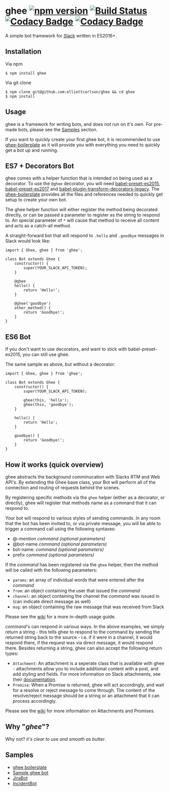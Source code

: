 # ghee [![npm version](https://badge.fury.io/js/ghee.svg)](https://badge.fury.io/js/ghee) [![Build Status](https://travis-ci.org/elliottcarlson/ghee.svg?branch=master)](https://travis-ci.org/elliottcarlson/ghee) [![Codacy Badge](https://api.codacy.com/project/badge/Grade/5c43cf385708406f9b1f112771314b89)](https://www.codacy.com/app/trendinteractive/ghee?utm_source=github.com&amp;utm_medium=referral&amp;utm_content=elliottcarlson/ghee&amp;utm_campaign=Badge_Grade) [![Codacy Badge](https://api.codacy.com/project/badge/Coverage/5c43cf385708406f9b1f112771314b89)](https://www.codacy.com/app/trendinteractive/ghee?utm_source=github.com&amp;utm_medium=referral&amp;utm_content=elliottcarlson/ghee&amp;utm_campaign=Badge_Coverage)

A simple bot framework for [Slack](http://www.slack.com) written in ES2016+.

## Installation

Via npm

    $ npm install ghee

Via git clone

    $ npm clone git@github.com:elliottcarlson/ghee && cd ghee
    $ npm install

## Usage

ghee is a framework for writing bots, and does not run on it's own. For pre-made
bots, please see the [Samples](#samples) section.

If you want to quickly create your first ghee bot, it is recommended to use
[ghee-boilerplate](https://github.com/elliottcarlson/ghee-boilerplate/) as it
will provide you with everything you need to quickly get a bot up and running.

## ES7 + Decorators Bot

ghee comes with a helper function that is intended on being used as a decorator.
To use the `@ghee` decorator, you will need
[babel-preset-es2015](https://www.npmjs.com/package/babel-preset-es2015),
[babel-preset-es2017](https://www.npmjs.com/package/babel-preset-es2017) and
[babel-plugin-transform-decorators-legacy](https://www.npmjs.com/package/babel-preset-decorators-legacy).
The [ghee-boilerplate](https://github.com/elliottcarlson/ghee-boilerplate/)
provides all the files and references needed to quickly get setup to create
your own bot.

The ghee helper function will either register the method being decorated
directly, or can be passed a parameter to register as the string to respond to.
An special parameter of `*` will cause that method to receive all content and
acts as a catch-all method.

A straight-forward bot that will respond to `.hello` and `.goodbye` messages in
Slack would look like:

    import { Ghee, ghee } from 'ghee';

    class Bot extends Ghee {
        constructor() {
            super(YOUR_SLACK_API_TOKEN);
        }

        @ghee
        hello() {
            return 'Hello!';
        }

        @ghee('goodbye')
        other_method() {
            return 'Goodbye!';
        }
    }

## ES6 Bot

If you don't want to use decorators, and want to stick with babel-preset-es2015,
you can still use ghee.

The same sample as above, but without a decorator:

    import { Ghee, ghee } from 'ghee';

    class Bot extends Ghee {
        constructor() {
            super(YOUR_SLACK_API_TOKEN);

            ghee(this, 'hello');
            ghee(this, 'goodbye');
        }

        hello() {
            return 'Hello';
        }

        goodbye() {
            return 'Goodbye!';
        }
    }

## How it works (quick overview)

ghee abstracts the background comminucation with Slacks RTM and Web API's. By
extending the Ghee base class, your Bot will perform all of the connection and
routing of requests behind the scenes.

By registering specific methods via the `ghee` helper (either as a decorator, or
directly), ghee will register that methods name as a command that it can respond
to.

Your bot will respond to various styles of sending commands. In any room that
the bot has been invited to, or via private message, you will be able to trigger
a command call using the following syntaxes:

* @-mention _command_ _(optional parameters)_
* @bot-name _command_ _(optional parameters)_
* bot-name: _command_ _(optional parameters)_
* prefix _command_ _(optional parameters)_

If the _command_ has been registered via the `ghee` helper, then the method will
be called with the following parameters:

* `params`: an array of individual words that were entered after the _command_
* `from`: an object containing the user that issued the _command_
* `channel`: an object containing the channel the _command_ was issued in (can indicate direct message as well)
* `msg`: an object containing the raw message that was received from Slack

Please see the [wiki](https://github.com/elliottcarlson/ghee/wiki) for a more
in-depth usage guide.

_command_'s can respond in various ways. In the above examples, we simply return
a string - this tells ghee to respond to the command by sending the returned
string back to the source - i.e. if it were in a channel, it would respond
there, if the request was via direct message, it would respond there. Besides
returning a string, ghee can also accept the following return types:

* `Attachment`: An attachment is a seperate class that is available with ghee -
  attachments allow you to include additional content with a post, and add
  styling and fields. For more information on Slack attachments, see their
  [documentation](https://api.slack.com/docs/message-attachments).
* `Promise`: When a Promise is returned, ghee will act accordingly, and wait for
  a resolve or reject message to come through. The content of the resolve/reject
  message should be a string or an attachment that it can process accordingly.

Please see the [wiki](https://github.com/elliottcarlson/ghee/wiki) for more
information on Attachments and Promises.

## Why "_ghee_"?

Why not? _it's clear to use and smooth as butter_.

## Samples

- [ghee boilerplate](https://github.com/elliottcarlson/ghee-boilerplate/)
- [Sample ghee bot](https://github.com/elliottcarlson/ghee-sample-bot/)
- [JiraBot](https://github.com/elliottcarlson/jirabot/)
- [IncidentBot](https://github.com/elliottcarlson/incidentbot/)
